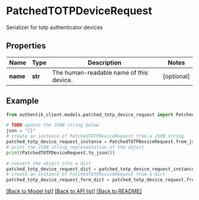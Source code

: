 # PatchedTOTPDeviceRequest

Serializer for totp authenticator devices

## Properties

Name | Type | Description | Notes
------------ | ------------- | ------------- | -------------
**name** | **str** | The human-readable name of this device. | [optional] 

## Example

```python
from authentik_client.models.patched_totp_device_request import PatchedTOTPDeviceRequest

# TODO update the JSON string below
json = "{}"
# create an instance of PatchedTOTPDeviceRequest from a JSON string
patched_totp_device_request_instance = PatchedTOTPDeviceRequest.from_json(json)
# print the JSON string representation of the object
print(PatchedTOTPDeviceRequest.to_json())

# convert the object into a dict
patched_totp_device_request_dict = patched_totp_device_request_instance.to_dict()
# create an instance of PatchedTOTPDeviceRequest from a dict
patched_totp_device_request_form_dict = patched_totp_device_request.from_dict(patched_totp_device_request_dict)
```
[[Back to Model list]](../README.md#documentation-for-models) [[Back to API list]](../README.md#documentation-for-api-endpoints) [[Back to README]](../README.md)



